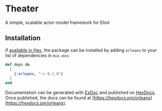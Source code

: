 # Theater

A simple, scalable actor-model framework for Elixir

## Installation

If [available in Hex](https://hex.pm/docs/publish), the package can be installed
by adding `orleans` to your list of dependencies in `mix.exs`:

```elixir
def deps do
  [
    {:orleans, "~> 0.1.0"}
  ]
end
```

Documentation can be generated with [ExDoc](https://github.com/elixir-lang/ex_doc)
and published on [HexDocs](https://hexdocs.pm). Once published, the docs can
be found at [https://hexdocs.pm/orleans](https://hexdocs.pm/orleans).


